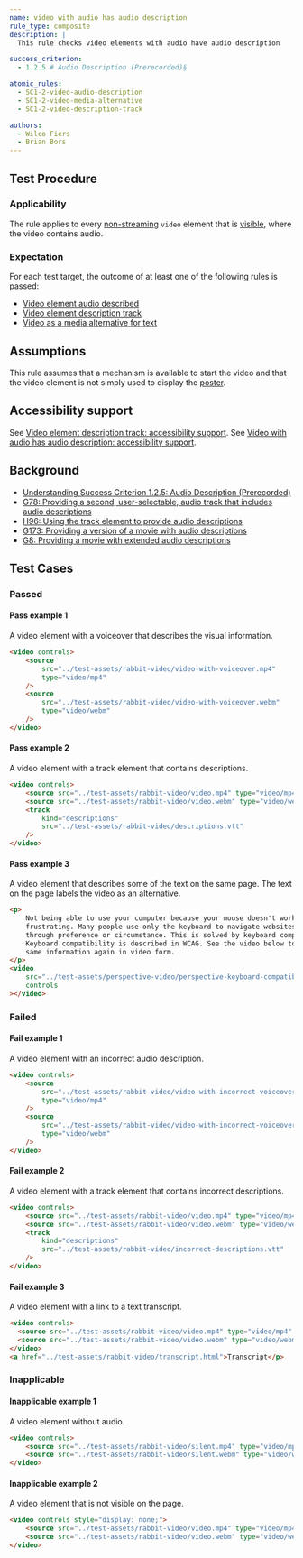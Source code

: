 ```yaml
---
name: video with audio has audio description
rule_type: composite
description: |
  This rule checks video elements with audio have audio description

success_criterion:
  - 1.2.5 # Audio Description (Prerecorded)§

atomic_rules:
  - SC1-2-video-audio-description
  - SC1-2-video-media-alternative
  - SC1-2-video-description-track

authors:
  - Wilco Fiers
  - Brian Bors
---
```


## Test Procedure

### Applicability

The rule applies to every [non-streaming](#non-streaming) `video` element that is [visible](#visible), where the video contains audio.

### Expectation

For each test target, the outcome of at least one of the following rules is passed:

- [Video element audio described](https://auto-wcag.github.io/auto-wcag/rules/SC1-2-video-audio-description.html)
- [Video element description track](https://auto-wcag.github.io/auto-wcag/rules/SC1-2-Video-description-track.html)
- [Video as a media alternative for text](https://auto-wcag.github.io/auto-wcag/rules/SC1-2-video-media-alternative.html)

## Assumptions

This rule assumes that a mechanism is available to start the video and that the video element is not simply used to display the [poster](https://www.w3.org/TR/html5/semantics-embedded-content.html#element-attrdef-video-poster).

## Accessibility support

See [Video element description track: accessibility support](https://auto-wcag.github.io/auto-wcag/rules/SC1-2-Video-description-track.html#accessibility-support).
See [Video with audio has audio description: accessibility support](https://auto-wcag.github.io/auto-wcag/rules/SC1-2-video-audio-description.html#accessibility-support).

## Background

- [Understanding Success Criterion 1.2.5: Audio Description (Prerecorded)](https://www.w3.org/WAI/WCAG21/Understanding/audio-description-prerecorded.html)
- [G78: Providing a second, user-selectable, audio track that includes audio descriptions](https://www.w3.org/TR/2016/NOTE-WCAG20-TECHS-20161007/G78)
- [H96: Using the track element to provide audio descriptions](https://www.w3.org/WAI/GL/2016/WD-WCAG20-TECHS-20160105/H96)
- [G173: Providing a version of a movie with audio descriptions](https://www.w3.org/TR/2016/NOTE-WCAG20-TECHS-20161007/G173)
- [G8: Providing a movie with extended audio descriptions](https://www.w3.org/TR/2016/NOTE-WCAG20-TECHS-20161007/G8)

## Test Cases

### Passed

#### Pass example 1

A video element with a voiceover that describes the visual information.

```html
<video controls>
	<source
		src="../test-assets/rabbit-video/video-with-voiceover.mp4"
		type="video/mp4"
	/>
	<source
		src="../test-assets/rabbit-video/video-with-voiceover.webm"
		type="video/webm"
	/>
</video>
```

#### Pass example 2

A video element with a track element that contains descriptions.

```html
<video controls>
	<source src="../test-assets/rabbit-video/video.mp4" type="video/mp4" />
	<source src="../test-assets/rabbit-video/video.webm" type="video/webm" />
	<track
		kind="descriptions"
		src="../test-assets/rabbit-video/descriptions.vtt"
	/>
</video>
```

#### Pass example 3

A video element that describes some of the text on the same page. The text on the page labels the video as an alternative.

```html
<p>
	Not being able to use your computer because your mouse doesn't work, is
	frustrating. Many people use only the keyboard to navigate websites. Either
	through preference or circumstance. This is solved by keyboard compatibility.
	Keyboard compatibility is described in WCAG. See the video below to watch the
	same information again in video form.
</p>
<video
	src="../test-assets/perspective-video/perspective-keyboard-compatibility-video.mp4"
	controls
></video>
```

### Failed

#### Fail example 1

A video element with an incorrect audio description.

```html
<video controls>
	<source
		src="../test-assets/rabbit-video/video-with-incorrect-voiceover.mp4"
		type="video/mp4"
	/>
	<source
		src="../test-assets/rabbit-video/video-with-incorrect-voiceover.webm"
		type="video/webm"
	/>
</video>
```

#### Fail example 2

A video element with a track element that contains incorrect descriptions.

```html
<video controls>
	<source src="../test-assets/rabbit-video/video.mp4" type="video/mp4" />
	<source src="../test-assets/rabbit-video/video.webm" type="video/webm" />
	<track
		kind="descriptions"
		src="../test-assets/rabbit-video/incorrect-descriptions.vtt"
	/>
</video>
```

#### Fail example 3

A video element with a link to a text transcript.

```html
<video controls>
  <source src="../test-assets/rabbit-video/video.mp4" type="video/mp4" />
  <source src="../test-assets/rabbit-video/video.webm" type="video/webm"/>
</video>
<a href="../test-assets/rabbit-video/transcript.html">Transcript</p>
```

### Inapplicable

#### Inapplicable example 1

A video element without audio.

```html
<video controls>
	<source src="../test-assets/rabbit-video/silent.mp4" type="video/mp4" />
	<source src="../test-assets/rabbit-video/silent.webm" type="video/webm" />
</video>
```

#### Inapplicable example 2

A video element that is not visible on the page.

```html
<video controls style="display: none;">
	<source src="../test-assets/rabbit-video/video.mp4" type="video/mp4" />
	<source src="../test-assets/rabbit-video/video.webm" type="video/webm" />
</video>
```
